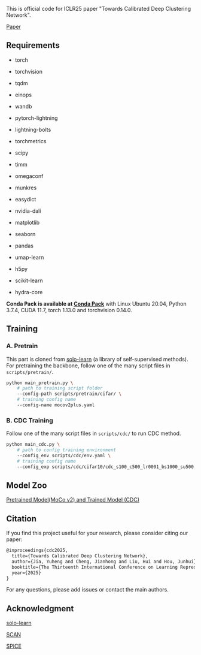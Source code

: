 This is official code for ICLR25 paper "Towards Calibrated Deep Clustering Network".

[Paper](https://openreview.net/forum?id=JvH4jDDcG3)

## Requirements
* torch
* torchvision
* tqdm
* einops
* wandb
* pytorch-lightning
* lightning-bolts
* torchmetrics
* scipy
* timm
* omegaconf
* munkres
* easydict

* nvidia-dali
* matplotlib
* seaborn
* pandas
* umap-learn
* h5py
* scikit-learn
* hydra-core

**Conda Pack is available at [Conda Pack](https://drive.google.com/file/d/1a0ERWuDyR62BSKkZwk5F-R82JZq1ooX1/view)** with Linux Ubuntu 20.04, Python 3.7.4, CUDA 11.7, torch 1.13.0 and torchvision 0.14.0.

## Training
### A. Pretrain
This part is cloned from [solo-learn](https://github.com/vturrisi/solo-learn) (a library of self-supervised methods). For pretraining the backbone, follow one of the many script files in `scripts/pretrain/`.

```bash
python main_pretrain.py \
    # path to training script folder
    --config-path scripts/pretrain/cifar/ \
    # training config name
    --config-name mocov2plus.yaml
```
### B. CDC Training
Follow one of the many script files in `scripts/cdc/` to run CDC method.

```bash
python main_cdc.py \
    # path to config training environment
    --config_env scripts/cdc/env.yaml \    
    # training config name
    --config_exp scripts/cdc/cifar10/cdc_s100_c500_lr0001_bs1000_su500.yaml
```



## Model Zoo
[Pretrained Model(MoCo v2) and Trained Model (CDC)](https://seunic-my.sharepoint.cn/:f:/g/personal/220222092_seu_edu_cn/EvPQ5Lq6q5pDgoBQOW1Sr-cBNYwh7Ez89QB8tf_XdrcJnw?e=BQ8g06)

## Citation
If you find this project useful for your research, please consider citing our paper:

```latex
@inproceedings{cdc2025,
  title={Towards Calibrated Deep Clustering Network},
  author={Jia, Yuheng and Cheng, Jianhong and Liu, Hui and Hou, Junhui},
  booktitle={The Thirteenth International Conference on Learning Representations},
  year={2025}
}
```
For any questions, please add issues or contact the main authors.

## Acknowledgment

[solo-learn](https://github.com/vturrisi/solo-learn)

[SCAN](https://github.com/wvangansbeke/Unsupervised-Classification)

[SPICE](https://github.com/niuchuangnn/SPICE)


